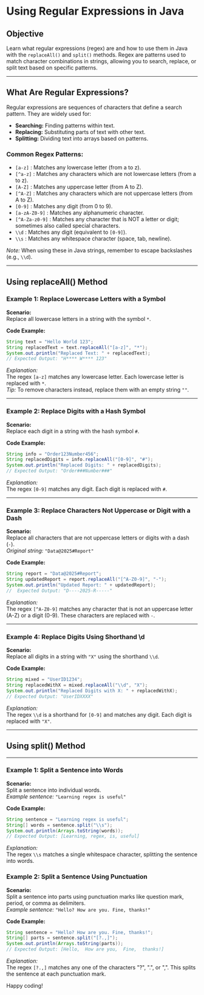 # Using Regular Expressions in Java

## Objective
Learn what regular expressions (regex) are and how to use them in Java with the `replaceAll()` and `split()` methods. Regex are patterns used to match character combinations in strings, allowing you to search, replace, or split text based on specific patterns.

---

## What Are Regular Expressions?
Regular expressions are sequences of characters that define a search pattern. They are widely used for:
- **Searching:** Finding patterns within text.
- **Replacing:** Substituting parts of text with other text.
- **Splitting:** Dividing text into arrays based on patterns.

### Common Regex Patterns:
- `[a-z]` : Matches any lowercase letter (from a to z).
- `[^a-z]` : Matches any characters which are not lowercase letters (from a to z).
- `[A-Z]` : Matches any uppercase letter (from A to Z).
- `[^A-Z]` : Matches any characters which are not uppercase letters (from A to Z).
- `[0-9]` : Matches any digit (from 0 to 9).
- `[a-zA-Z0-9]` : Matches any alphanumeric character.
- `[^A-Za-z0-9]` : Matches any character that is NOT a letter or digit; sometimes also called special characters.
- `\\d` : Matches any digit (equivalent to `[0-9]`).
- `\\s` : Matches any whitespace character (space, tab, newline).

*Note:* When using these in Java strings, remember to escape backslashes (e.g., `\\d`).

---

## Using replaceAll() Method

### Example 1: Replace Lowercase Letters with a Symbol

**Scenario:**  
Replace all lowercase letters in a string with the symbol `*`.

**Code Example:**
```java
String text = "Hello World 123";
String replacedText = text.replaceAll("[a-z]", "*");
System.out.println("Replaced Text: " + replacedText);
// Expected Output: "H**** W**** 123"
```

*Explanation:*  
The regex `[a-z]` matches any lowercase letter. Each lowercase letter is replaced with `*`.  
*Tip:* To remove characters instead, replace them with an empty string `""`.

---

### Example 2: Replace Digits with a Hash Symbol

**Scenario:**  
Replace each digit in a string with the hash symbol `#`.

**Code Example:**
```java
String info = "Order123Number456";
String replacedDigits = info.replaceAll("[0-9]", "#");
System.out.println("Replaced Digits: " + replacedDigits);
// Expected Output: "Order###Number###"
```

*Explanation:*  
The regex `[0-9]` matches any digit. Each digit is replaced with `#`.

---

### Example 3: Replace Characters Not Uppercase or Digit with a Dash

**Scenario:**  
Replace all characters that are not uppercase letters or digits with a dash (`-`).  
*Original string:* `"Data@2025#Report"`

**Code Example:**
```java
String report = "Data@2025#Report";
String updatedReport = report.replaceAll("[^A-Z0-9]", "-");
System.out.println("Updated Report: " + updatedReport);
//  Expected Output: "D----2025-R-----"

```

*Explanation:*  
The regex `[^A-Z0-9]` matches any character that is not an uppercase letter (A-Z) or a digit (0-9). These characters are replaced with `-`.

---

### Example 4: Replace Digits Using Shorthand \d

**Scenario:**  
Replace all digits in a string with `"X"` using the shorthand `\\d`.

**Code Example:**
```java
String mixed = "UserID1234";
String replacedWithX = mixed.replaceAll("\\d", "X");
System.out.println("Replaced Digits with X: " + replacedWithX);
// Expected Output: "UserIDXXXX"
```

*Explanation:*  
The regex `\\d` is a shorthand for `[0-9]` and matches any digit. Each digit is replaced with `"X"`.

---

## Using split() Method


---

### Example 1: Split a Sentence into Words

**Scenario:**  
Split a sentence into individual words.  
*Example sentence:* `"Learning regex is useful"`

**Code Example:**
```java
String sentence = "Learning regex is useful";
String[] words = sentence.split("\\s");
System.out.println(Arrays.toString(words));
// Expected Output: [Learning, regex, is, useful]
```

*Explanation:*  
The regex `\\s` matches a single whitespace character, splitting the sentence into words.

### Example 2: Split a Sentence Using Punctuation

**Scenario:**  
Split a sentence into parts using punctuation marks like question mark, period, or comma as delimiters.  
*Example sentence:* `"Hello? How are you. Fine, thanks!"`

**Code Example:**
```java
String sentence = "Hello? How are you. Fine, thanks!";
String[] parts = sentence.split("[?.,]");
System.out.println(Arrays.toString(parts));
// Expected Output: [Hello,  How are you,  Fine,  thanks!]
```

*Explanation:*  
The regex `[?.,]` matches any one of the characters "?", ".", or ",". This splits the sentence at each punctuation mark.

Happy coding!
